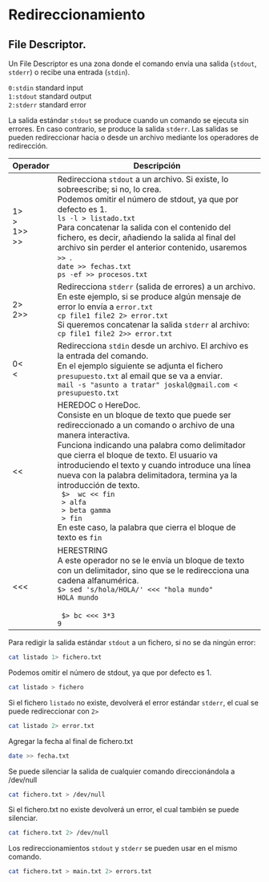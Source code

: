 # Redireccionamiento
## File Descriptor.
Un File Descriptor es una zona donde el comando envía una salida (`stdout`,  `stderr`) o recibe una entrada (`stdin`).

`0:stdin`     standard input<br>
`1:stdout`    standard output<br>
`2:stderr`    standard error<br>

La salida estándar `stdout` se produce cuando un comando se ejecuta sin errores. En caso contrario, se produce la salida `stderr`. 
Las salidas se pueden redireccionar hacia o desde un archivo mediante los operadores de redirección.
<table>
  <thead>
    <tr>
      <th>Operador</th>
      <th>Descripción</th>
    </tr>
  </thead>
  <tr>
    <td> 1> <br> > <br> 1>> <br> >> </td>
    <td>Redirecciona <code>stdout</code> a un archivo. Si existe, lo sobreescribe; si no, lo crea.<br>
      Podemos omitir el número de stdout, ya que por defecto es 1.<br>
    <code>ls -l > listado.txt </code> <br>
      Para concatenar la salida con el contenido del fichero, es decir, añadiendo la salida al final del archivo sin perder el anterior contenido, usaremos <code> >> </code>.<br>
      <code>date >> fechas.txt </code><br>
      <code>ps -ef >> procesos.txt  </code>
    </td>
  </tr>
  <tr>
    <td> 2> <br> 2>> </td>
    <td>Redirecciona <code>stderr</code> (salida de errores) a un archivo.<br>
      En este ejemplo, si se produce algún mensaje de error lo envía a <code>error.txt</code><br>
    <code>cp file1 file2 2> error.txt </code> <br>
      Si queremos concatenar la salida <code>stderr</code> al archivo:<br>
      <code>cp file1 file2 2>> error.txt </code>
    </td>
  </tr>
  <tr>
    <td> 0< <br> < </td>
    <td>
      Redirecciona <code>stdin</code> desde un archivo. El archivo es la entrada del comando.<br>
      En el ejemplo siguiente se adjunta el fichero <code>presupuesto.txt</code> al email que se va a enviar.<br>
      <code>mail -s "asunto a tratar" joskal@gmail.com < presupuesto.txt</code>
    </td>
  </tr>
  <tr>
    <td>
      <<
    </td>
    <td>
      HEREDOC o HereDoc.<br>
      Consiste en un bloque de texto que puede ser redireccionado a un comando o archivo de una manera interactiva.<br>
      Funciona indicando una palabra como delimitador que cierra el bloque de texto. El usuario va introduciendo el texto y 
      cuando introduce una línea nueva con la palabra delimitadora, termina ya la introducción de texto.<br>
      <code> $>  wc << fin </code><br>
      <code> > alfa </code><br>
      <code> > beta gamma </code><br>
      <code> > fin </code> </code><br>
      En este caso, la palabra que cierra el bloque de texto es <code>fin</code>
    </td>
  </tr>
  <tr>
    <td>
      <<<
    </td>
    <td>
      HERESTRING<br>
      A este operador no se le envía un bloque de texto con un delimitador, sino que se le redirecciona una cadena alfanumérica.<br>
      <code>$> sed 's/hola/HOLA/' <<< "hola mundo"</code><br>
        <code>HOLA mundo</code><br>
        <br>
        <code> $> bc <<< 3*3</code><br>
          <code>9</code>
    </td>
  </tr>
    
</table>  


Para redigir la salida estándar `stdout` a un fichero, si no se da ningún error:
```bash
cat listado 1> fichero.txt
```
Podemos omitir el número de stdout, ya que por defecto es 1.
```bash
cat listado > fichero
```
Si el fichero `listado` no existe, devolverá el error estándar `stderr`, el cual se puede redireccionar con `2>`
```bash
cat listado 2> error.txt
```
Agregar la fecha al final de fichero.txt
```bash
date >> fecha.txt
```
Se puede silenciar la salida de cualquier comando direccionándola a /dev/null

```bash
cat fichero.txt > /dev/null
```
Si el fichero.txt no existe devolverá un error, el cual también se puede silenciar.
```bash
cat fichero.txt 2> /dev/null
```
Los redireccionamientos `stdout` y `stderr` se pueden usar en el mismo comando. 
```bash
cat fichero.txt > main.txt 2> errors.txt
```
